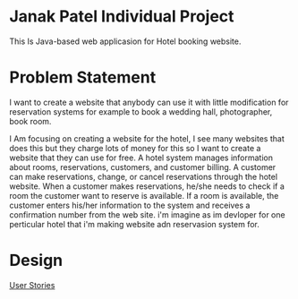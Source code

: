 # Janak Patel Individual Project

This Is Java-based web applicasion for Hotel booking website.

# Problem Statement

I want to create a website that anybody can use it with little modification for reservation systems for example to book a wedding hall, photographer, book room.

I Am focusing on creating a website for the hotel, I see many websites that does this but they charge lots of money for this so I want to create a website that they can use for free.
A hotel system manages information about rooms, reservations, customers, and customer billing. A customer can make reservations, change, or cancel reservations through the hotel website. When a customer makes reservations, he/she needs to check if a room the customer want to reserve is available. If a room is available, the customer enters his/her information to the system and receives a confirmation number from the web site.
i'm imagine as im devloper for one perticular hotel that i'm making website adn reservasion system for.
# Design
[User Stories](https://github.com/janaknpatel95/HotelWebsite/blob/master/DesignDocument/UserStory.md)
